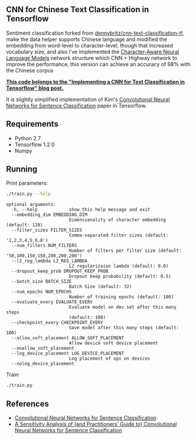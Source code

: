 ## CNN for Chinese Text Classification in Tensorflow
Sentiment classification forked from [dennybritz/cnn-text-classification-tf](https://github.com/dennybritz/cnn-text-classification-tf), make the data helper supports Chinese language and modified the embedding from word-level to character-level, though that increased vocabulary size, and also i've implemented the [Character-Aware Neural Language Models](http://arxiv.org/pdf/1508.06615v4.pdf) network structure which CNN + Highway network to improve the performance, this version can achieve an accuracy of 98% with the Chinese corpus


**[This code belongs to the "Implementing a CNN for Text Classification in Tensorflow" blog post.](http://www.wildml.com/2015/12/implementing-a-cnn-for-text-classification-in-tensorflow/)**

It is slightly simplified implementation of Kim's [Convolutional Neural Networks for Sentence Classification](http://arxiv.org/abs/1408.5882) paper in Tensorflow.

## Requirements

- Python 2.7
- Tensorflow 1.2.0
- Numpy

## Running

Print parameters:

```bash
./train.py --help
```

```
optional arguments:
  -h, --help            show this help message and exit
  --embedding_dim EMBEDDING_DIM
                        Dimensionality of character embedding (default: 128)
  --filter_sizes FILTER_SIZES
                        Comma-separated filter sizes (default: '1,2,3,4,5,6,8')
  --num_filters NUM_FILTERS
                        Number of filters per filter size (default: '50,100,150,150,200,200,200')
  --l2_reg_lambda L2_REG_LAMBDA
                        L2 regularizaion lambda (default: 0.0)                        
  --dropout_keep_prob DROPOUT_KEEP_PROB
                        Dropout keep probability (default: 0.5)
  --batch_size BATCH_SIZE
                        Batch Size (default: 32)
  --num_epochs NUM_EPOCHS
                        Number of training epochs (default: 100)
  --evaluate_every EVALUATE_EVERY
                        Evaluate model on dev set after this many steps
                        (default: 100)
  --checkpoint_every CHECKPOINT_EVERY
                        Save model after this many steps (default: 100)
  --allow_soft_placement ALLOW_SOFT_PLACEMENT
                        Allow device soft device placement
  --noallow_soft_placement
  --log_device_placement LOG_DEVICE_PLACEMENT
                        Log placement of ops on devices
  --nolog_device_placement

```

Train:

```bash
./train.py
```

## References

- [Convolutional Neural Networks for Sentence Classification](http://arxiv.org/abs/1408.5882)
- [A Sensitivity Analysis of (and Practitioners' Guide to) Convolutional Neural Networks for Sentence Classification](http://arxiv.org/abs/1510.03820)
